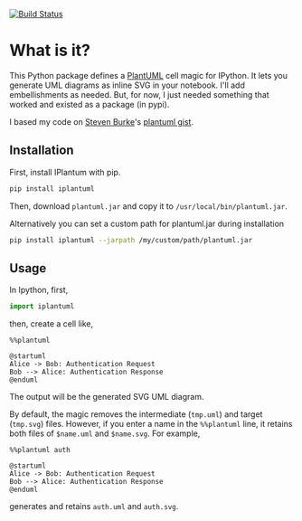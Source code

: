 [![Build Status](https://travis-ci.org/jbn/IPlantUML.svg?branch=master)](https://travis-ci.org/jbn/IPlantUML)

# What is it?

This Python package defines a [PlantUML](http://plantuml.com/) cell magic for
IPython. It lets you generate UML diagrams as inline SVG in your notebook. I'll
add embellishments as needed. But, for now, I just needed something that worked
and existed as a package (in pypi).

I based my code on [Steven Burke](https://github.com/sberke)'s
[plantuml gist](http://chickenbit.com/blog/2014/10/inline-plantuml-diagrams-in-ipython-notebook/).

## Installation

First, install IPlantum with pip.

```sh
pip install iplantuml
```

Then, download `plantuml.jar` and copy it to `/usr/local/bin/plantuml.jar`.

Alternatively you can set a custom path for plantuml.jar during installation

```sh
pip install iplantuml --jarpath /my/custom/path/plantuml.jar
```


## Usage

In Ipython, first,

```python
import iplantuml
```

then, create a cell like,

```
%%plantuml

@startuml
Alice -> Bob: Authentication Request
Bob --> Alice: Authentication Response
@enduml
```

The output will be the generated SVG UML diagram.

By default, the magic removes the intermediate (`tmp.uml`) and target
(`tmp.svg`) files. However, if you enter a name in the `%%plantuml` line,
it retains both files of `$name.uml` and `$name.svg`. For example,

```
%%plantuml auth

@startuml
Alice -> Bob: Authentication Request
Bob --> Alice: Authentication Response
@enduml
```

generates and retains `auth.uml` and `auth.svg`.
